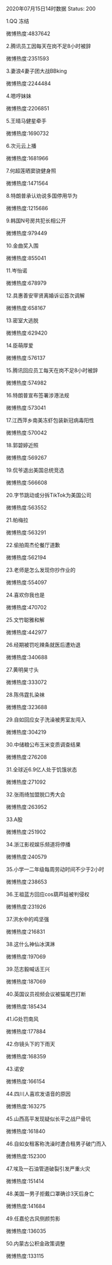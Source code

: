 2020年07月15日14时数据
Status: 200

1.QQ 冻结

微博热度:4837642

2.腾讯员工因每天在岗不足8小时被辞

微博热度:2351593

3.妻浪4妻子团大战BBking

微博热度:2244484

4.嗯哼妹妹

微博热度:2206851

5.王晴马健星牵手

微博热度:1690732

6.次元云上播

微博热度:1681966

7.何超莲晒窦骁健身照

微博热度:1471564

8.特朗普承认劝说多国停用华为

微博热度:1215686

9.韩国N号房共犯长相公开

微博热度:979449

10.金曲奖入围

微博热度:855041

11.岑怡诺

微博热度:678979

12.具惠善安宰贤离婚诉讼首次调解

微博热度:658167

13.密室大逃脱

微博热度:629420

14.臣萌厚爱

微博热度:576137

15.腾讯回应员工每天在岗不足8小时被辞

微博热度:574982

16.特朗普宣布签署涉港法规

微博热度:573041

17.江西萍乡南美冻虾包装新冠病毒阳性

微博热度:570042

18.郭碧婷近照

微博热度:569267

19.侃爷退出美国总统竞选

微博热度:566608

20.字节跳动或分拆TikTok为美国公司

微博热度:563552

21.帕梅拉

微博热度:563291

22.偷拍周杰伦餐厅道歉

微博热度:562194

23.老师是怎么发现你抄作业的

微博热度:554097

24.喜欢你我也是

微博热度:470702

25.文竹聪雅和解

微博热度:442977

26.经期被罚吃辣条就医后遭劝退

微博热度:340688

27.黄明昊寸头

微博热度:333072

28.陈伟霆扎染袜

微博热度:323688

29.自如回应女子洗澡被男室友闯入

微博热度:304219

30.中储粮公布玉米变质调查结果

微博热度:276208

31.全球近6.9亿人处于饥饿状态

微博热度:271092

32.张雨绮加盟脱口秀大会

微博热度:263952

33.A股

微博热度:251902

34.浙江影视娱乐频道将停播

微博热度:240579

35.小学一二年级每周劳动时间不少于2小时

微博热度:238653

36.王祖蓝方回应cos葫芦娃被判侵权

微博热度:231926

37.洪水中的鸡坚强

微博热度:216831

38.这什么神仙冰淇淋

微博热度:197069

39.范志毅喊话王兴

微博热度:187069

40.英国议员视频会议被猫尾巴打断

微博热度:185434

41.iG处罚南风

微博热度:177884

42.你镜头下的下雨天

微博热度:168359

43.诺安

微博热度:166154

44.四川人喜欢发语音的原因

微博热度:163275

45.山西高平发现疑似长平之战尸骨坑

微博热度:161840

46.自如女租客称洗澡时遭合租男子破门而入

微博热度:152300

47.埃及一石油管道破裂引发严重火灾

微博热度:151414

48.美国一男子拒戴口罩确诊3天后身亡

微博热度:141684

49.任嘉伦古风侧颜剪影

微博热度:136035

50.内蒙古公积金政策调整

微博热度:133115

